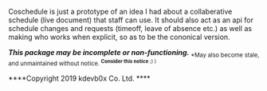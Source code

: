 Coschedule is just a prototype of an idea I had about a collaberative schedule (live document) that staff can use. It should also act as an api for schedule changes and requests (timeoff, leave of absence etc.) as well as making who works when explicit, so as to be the cononical version.

<strong> *_This package may be incomplete or non-functioning._* </strong> <sub> *May also become stale, and unmaintained without notice. <sup> __Consider this notice__ ;) ) </sup> </sub>

****Copyright 2019 kdevb0x Co. Ltd. ****


